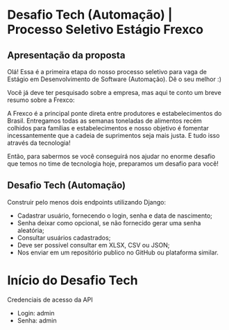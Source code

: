 # Desafio Tech (Automação) | Processo Seletivo Estágio Frexco

## Apresentação da proposta

Olá! Essa é a primeira etapa do nosso processo seletivo para vaga de Estágio em Desenvolvimento de Software (Automação). Dê o seu melhor :) 

Você já deve ter pesquisado sobre a empresa, mas aqui te conto um breve resumo sobre a Frexco: 

A Frexco é a principal ponte direta entre produtores e estabelecimentos do Brasil. Entregamos todas as semanas toneladas de alimentos recém colhidos para famílias e estabelecimentos e nosso objetivo é fomentar incessantemente que a cadeia de suprimentos seja mais justa. E tudo isso através da tecnologia! 

Então, para sabermos se você conseguirá nos ajudar no enorme desafio que temos no time de tecnologia hoje, preparamos um desafio para você! 

## Desafio Tech (Automação)

Construir pelo menos dois endpoints utilizando Django:

 - Cadastrar usuário, fornecendo o login, senha e data de nascimento;
 - Senha deixar como opcional, se não fornecido gerar uma senha aleatória;
 - Consultar usuários cadastrados;
 - Deve ser possível consultar em XLSX, CSV ou JSON;
 - Nos enviar em um repositório publico no GitHub ou plataforma similar.


# Início do Desafio Tech

Credenciais de acesso da API
 - Login: admin
 - Senha: admin
